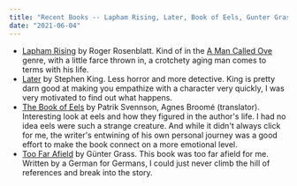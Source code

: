 ```yaml
---
title: "Recent Books -- Lapham Rising, Later, Book of Eels, Gunter Grass"
date: "2021-06-04"
---
```


- [Lapham Rising](https://www.goodreads.com/book/show/826283.Lapham_Rising) by Roger Rosenblatt. Kind of in the [A Man Called Ove](https://www.goodreads.com/book/show/18774964-a-man-called-ove) genre, with a little farce thrown in, a crotchety aging man comes to terms with his life.
- [Later](https://www.goodreads.com/book/show/54798175-later) by Stephen King. Less horror and more detective. King is pretty darn good at making you empathize with a character very quickly, I was very motivated to find out what happens.
- [The Book of Eels](https://www.goodreads.com/book/show/51938590-the-book-of-eels) by Patrik Svennson, Agnes Broomé (translator). Interesting look at eels and how they figured in the author's life. I had no idea eels were such a strange creature. And while it didn't always click for me, the writer's entwining of his own personal journey was a good effort to make the book connect on a more emotional level.
- [Too Far Afield](https://www.goodreads.com/book/show/35741.Too_Far_Afield) by Günter Grass. This book was too far afield for me. Written by a German for Germans, I could just never climb the hill of references and break into the story.
